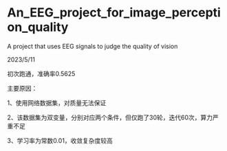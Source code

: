 # An_EEG_project_for_image_perception_quality
A project that uses EEG signals to judge the quality of vision

2023/5/11

初次跑通，准确率0.5625

主要原因：

1、使用网络数据集，对质量无法保证

2、该数据集为双变量，分别对应两个条件，但仅跑了30轮，迭代60次，算力严重不足

3、学习率为常数0.01，收敛复杂度较高
